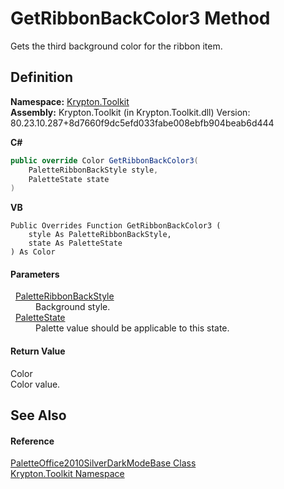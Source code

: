 # GetRibbonBackColor3 Method


Gets the third background color for the ribbon item.



## Definition
**Namespace:** <a href="79d2eac2-21f4-54ff-7552-b20c33c30600.md">Krypton.Toolkit</a>  
**Assembly:** Krypton.Toolkit (in Krypton.Toolkit.dll) Version: 80.23.10.287+8d7660f9dc5efd033fabe008ebfb904beab6d444

**C#**
``` C#
public override Color GetRibbonBackColor3(
	PaletteRibbonBackStyle style,
	PaletteState state
)
```
**VB**
``` VB
Public Overrides Function GetRibbonBackColor3 ( 
	style As PaletteRibbonBackStyle,
	state As PaletteState
) As Color
```



#### Parameters
<dl><dt>  <a href="d5452c18-02bd-0545-6976-287e4df5184f.md">PaletteRibbonBackStyle</a></dt><dd>Background style.</dd><dt>  <a href="93e626cd-00cf-240e-06c6-ab4d47e982ba.md">PaletteState</a></dt><dd>Palette value should be applicable to this state.</dd></dl>

#### Return Value
Color  
Color value.

## See Also


#### Reference
<a href="5afc3e96-880e-02fd-b332-face8e36492f.md">PaletteOffice2010SilverDarkModeBase Class</a>  
<a href="79d2eac2-21f4-54ff-7552-b20c33c30600.md">Krypton.Toolkit Namespace</a>  
